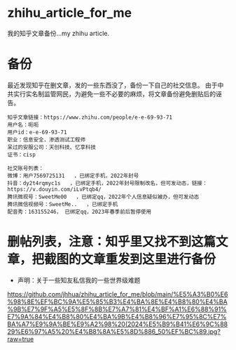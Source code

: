 # zhihu_article_for_me
我的知乎文章备份...my zhihu article.

# 备份
最近发现知乎在删文章，发的一些东西没了，备份一下自己的社交信息。
由于中共实行实名制监管网民，为避免一些不必要的麻烦，将文章备份避免删贴后的诬告。

```
知乎文章链接：https://www.zhihu.com/people/e-e-69-93-71
用户名：呃呃
用户id：e-e-69-93-71
职业：信息安全，渗透测试工程师
呆过的安服公司：天创科技、忆享科技
证书：cisp
```



```
社交账号列表：
微博：用户7569725131   ，已绑定手机，2022年封号
抖音：dy2t4rqmyc1s   ，已绑定手机，2022年封号限制改名，但可发动态，链接：https://v.douyin.com/iLvPtqb4/
腾讯微视号：SweetMe00   ，已绑定qq，2022年个人信息疑似被办，但可发动态
腾讯微信视频号：SweetMe..   ，已绑定手机
配音秀：163155246， 已绑定qq，2023年春季前后暂停使用
```

# 删帖列表，注意：知乎里又找不到这篇文章，把截图的文章重发到这里进行备份
+ 声明：关于一些知友私信我的一些世界级难题

https://github.com/jhhua/zhihu_article_for_me/blob/main/%E5%A3%B0%E6%98%8E%EF%BC%9A%E5%85%B3%E4%BA%8E%E4%B8%80%E4%BA%9B%E7%9F%A5%E5%8F%8B%E7%A7%81%E4%BF%A1%E6%88%91%E7%9A%84%E4%B8%80%E4%BA%9B%E4%B8%96%E7%95%8C%E7%BA%A7%E9%9A%BE%E9%A2%98%20(2024%E5%B9%B41%E6%9C%8829%E6%97%A5%20%E4%B8%8A%E5%8D%886_50%EF%BC%89.jpg?raw=true



